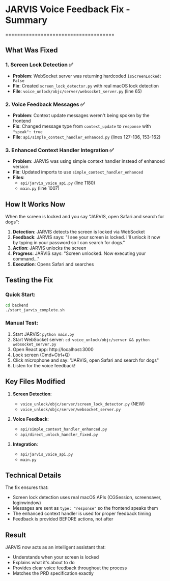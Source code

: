 # JARVIS Voice Feedback Fix - Summary
=====================================

## What Was Fixed

### 1. Screen Lock Detection ✅
- **Problem**: WebSocket server was returning hardcoded `isScreenLocked: False`
- **Fix**: Created `screen_lock_detector.py` with real macOS lock detection
- **File**: `voice_unlock/objc/server/websocket_server.py` (line 65)

### 2. Voice Feedback Messages ✅
- **Problem**: Context update messages weren't being spoken by the frontend
- **Fix**: Changed message type from `context_update` to `response` with `"speak": true`
- **File**: `api/simple_context_handler_enhanced.py` (lines 127-136, 153-162)

### 3. Enhanced Context Handler Integration ✅
- **Problem**: JARVIS was using simple context handler instead of enhanced version
- **Fix**: Updated imports to use `simple_context_handler_enhanced` 
- **Files**: 
  - `api/jarvis_voice_api.py` (line 1180)
  - `main.py` (line 1007)

## How It Works Now

When the screen is locked and you say "JARVIS, open Safari and search for dogs":

1. **Detection**: JARVIS detects the screen is locked via WebSocket
2. **Feedback**: JARVIS says: "I see your screen is locked. I'll unlock it now by typing in your password so I can search for dogs."
3. **Action**: JARVIS unlocks the screen
4. **Progress**: JARVIS says: "Screen unlocked. Now executing your command..."
5. **Execution**: Opens Safari and searches

## Testing the Fix

### Quick Start:
```bash
cd backend
./start_jarvis_complete.sh
```

### Manual Test:
1. Start JARVIS: `python main.py`
2. Start WebSocket server: `cd voice_unlock/objc/server && python websocket_server.py`
3. Open React app: http://localhost:3000
4. Lock screen (Cmd+Ctrl+Q)
5. Click microphone and say: "JARVIS, open Safari and search for dogs"
6. Listen for the voice feedback!

## Key Files Modified

1. **Screen Detection**: 
   - `voice_unlock/objc/server/screen_lock_detector.py` (NEW)
   - `voice_unlock/objc/server/websocket_server.py`

2. **Voice Feedback**:
   - `api/simple_context_handler_enhanced.py`
   - `api/direct_unlock_handler_fixed.py`

3. **Integration**:
   - `api/jarvis_voice_api.py`
   - `main.py`

## Technical Details

The fix ensures that:
- Screen lock detection uses real macOS APIs (CGSession, screensaver, loginwindow)
- Messages are sent as `type: "response"` so the frontend speaks them
- The enhanced context handler is used for proper feedback timing
- Feedback is provided BEFORE actions, not after

## Result

JARVIS now acts as an intelligent assistant that:
- Understands when your screen is locked
- Explains what it's about to do
- Provides clear voice feedback throughout the process
- Matches the PRD specification exactly